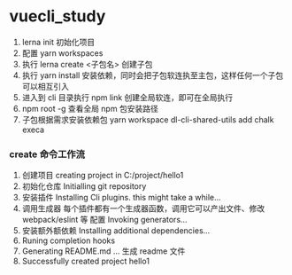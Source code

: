# vuecli_study

1. lerna init 初始化项目
1. 配置 yarn workspaces
1. 执行 lerna create <子包名> 创建子包
1. 执行 yarn install 安装依赖，同时会把子包软连执至主包，这样任何一个子包可以相互引入
1. 进入到 cli 目录执行 npm link 创建全局软连，即可在全局执行
1. npm root -g 查看全局 npm 包安装路径
1. 子包根据需求安装依赖包 yarn workspace dl-cli-shared-utils add chalk execa

### create 命令工作流

1. 创建项目 creating project in C:/project/hello1
2. 初始化仓库 Initialling git repository
3. 安装插件 Installing Cli plugins. this might take a while...
4. 调用生成器 每个插件都有一个生成器函数，调用它可以产出文件、修改 webpack/eslint 等 配置 Invoking generators...
5. 安装额外额依赖 Installing additional dependencies...
6. Runing completion hooks
7. Generating README.md ... 生成 readme 文件
8. Successfully created project hello1
